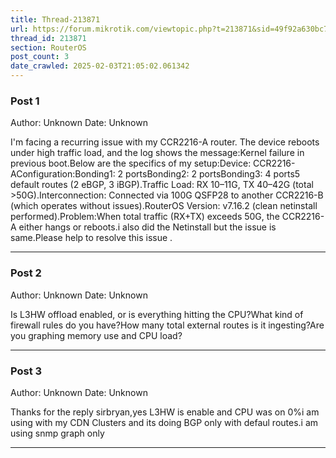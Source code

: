 ```yaml
---
title: Thread-213871
url: https://forum.mikrotik.com/viewtopic.php?t=213871&sid=49f92a630bc7970d8ca50523be880e8f
thread_id: 213871
section: RouterOS
post_count: 3
date_crawled: 2025-02-03T21:05:02.061342
---
```


### Post 1
Author: Unknown
Date: Unknown

I'm facing a recurring issue with my CCR2216-A router. The device reboots under high traffic load, and the log shows the message:Kernel failure in previous boot.Below are the specifics of my setup:Device: CCR2216-AConfiguration:Bonding1: 2 portsBonding2: 2 portsBonding3: 4 ports5 default routes (2 eBGP, 3 iBGP).Traffic Load: RX 10–11G, TX 40–42G (total >50G).Interconnection: Connected via 100G QSFP28 to another CCR2216-B (which operates without issues).RouterOS Version: v7.16.2 (clean netinstall performed).Problem:When total traffic (RX+TX) exceeds 50G, the CCR2216-A either hangs or reboots.i also did the Netinstall but the issue is same.Please help to resolve this issue .

---
### Post 2
Author: Unknown
Date: Unknown

Is L3HW offload enabled, or is everything hitting the CPU?What kind of firewall rules do you have?How many total external routes is it ingesting?Are you graphing memory use and CPU load?

---
### Post 3
Author: Unknown
Date: Unknown

Thanks for the reply sirbryan,yes L3HW is enable and CPU was on 0%i am using with my CDN Clusters and its doing BGP only with defaul routes.i am using snmp graph only

---
